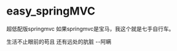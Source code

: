 # easy_springMVC
超低配版springmvc 如果springmvc是宝马，我这个就是七手自行车。

生活不止眼前的苟且 还有远处的肮脏
                           --阿瞒
